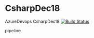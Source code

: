 # CsharpDec18
AzureDevops CsharpDec18
[![Build Status](https://dev.azure.com/vchandanasowrya/DemoProject%20GIthub/_apis/build/status/chandanasowrya.CsharpDec18)](https://dev.azure.com/vchandanasowrya/DemoProject%20GIthub/_build/latest?definitionId=3)



pipeline
